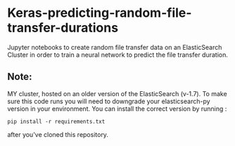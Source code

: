 # Keras-predicting-random-file-transfer-durations
Jupyter notebooks to create random file transfer data on an ElasticSearch Cluster in order to train a neural network to predict the file transfer duration.

## Note:

MY cluster, hosted on an older version of the ElasticSearch (v-1.7). To make sure this code runs you will need to downgrade your elasticsearch-py version in your environment. You can install the correct version by running :

`pip install -r requirements.txt`

after you've cloned this repository.